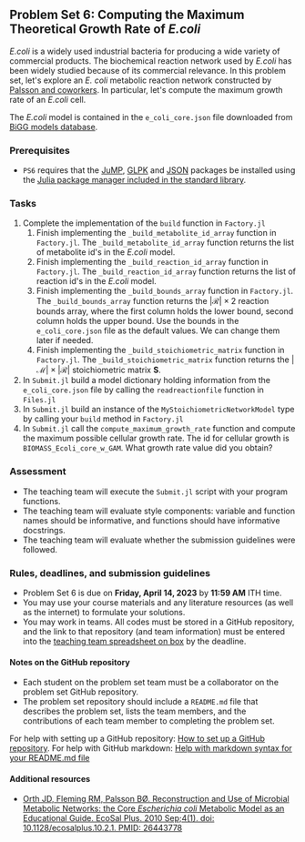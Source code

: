 ## Problem Set 6: Computing the Maximum Theoretical Growth Rate of _E.coli_

_E.coli_ is a widely used industrial bacteria for producing a wide variety of commercial products. The biochemical reaction network used by _E.coli_ has been widely studied because of its commercial relevance. In this problem set, let's explore an _E. coli_ metabolic reaction network constructed by [Palsson and coworkers](https://pubmed.ncbi.nlm.nih.gov/26443778/). In particular, let's compute the maximum growth rate of an _E.coli_ cell.

The _E.coli_ model is contained in the `e_coli_core.json` file downloaded from [BiGG models database](http://bigg.ucsd.edu/models/e_coli_core).

### Prerequisites
* `PS6` requires that the [JuMP](https://jump.dev/JuMP.jl/stable/), [GLPK](https://github.com/jump-dev/GLPK.jl) and [JSON](https://github.com/JuliaIO/JSON.jl) packages be installed using the [Julia package manager included in the standard library](https://docs.julialang.org/en/v1/stdlib/Pkg/).

### Tasks
1. Complete the implementation of the `build` function in `Factory.jl`
    1. Finish implementing the `_build_metabolite_id_array` function in `Factory.jl`. The `_build_metabolite_id_array` function returns the list of metabolite id's in the _E.coli_ model.
    1. Finish implementing the `_build_reaction_id_array` function in `Factory.jl`. The `_build_reaction_id_array` function returns the list of reaction id's in the _E.coli_ model.
    1. Finish implementing the `_build_bounds_array` function in `Factory.jl`. The `_build_bounds_array` function returns the $|\mathcal{R}|\times{2}$ reaction bounds array, where the first column holds the lower bound, second column holds the upper bound. Use the bounds in the `e_coli_core.json` file as the default values. We can change them later if needed.
    1. Finish implementing the `_build_stoichiometric_matrix` function in `Factory.jl`. The `_build_stoichiometric_matrix` function returns the $|\mathcal{M}|\times|\mathcal{R}|$ stoichiometric matrix $\mathbf{S}$.
1. In `Submit.jl` build a model dictionary holding information from the `e_coli_core.json` file by calling the `readreactionfile` function in `Files.jl`
1. In `Submit.jl` build an instance of the `MyStoichiometricNetworkModel` type by calling your `build` method in `Factory.jl`
1. In `Submit.jl` call the `compute_maximum_growth_rate` function and compute the maximum possible cellular growth rate. The id for cellular growth is `BIOMASS_Ecoli_core_w_GAM`. What growth rate value did you obtain?

### Assessment
* The teaching team will execute the `Submit.jl` script with your program functions. 
* The teaching team will evaluate style components: variable and function names should be informative, and functions should have informative docstrings. 
* The teaching team will evaluate whether the submission guidelines were followed.

### Rules, deadlines, and submission guidelines
* Problem Set 6 is due on __Friday, April 14, 2023__ by __11:59 AM__ ITH time. 
* You may use your course materials and any literature resources (as well as the internet) to formulate your solutions.
* You may work in teams. All codes must be stored in a GitHub repository, and the link to that repository (and team information) must be entered into the [teaching team spreadsheet on box](https://cornell.box.com/s/77qu4ubry3wgkw8p7s0qrfl0lb5u0spb) by the deadline. 

#### Notes on the GitHub repository
* Each student on the problem set team must be a collaborator on the problem set GitHub repository. 
* The problem set repository should include a `README.md` file that describes the problem set, lists the team members, and the contributions of each team member to completing the problem set.

For help with setting up a GitHub repository: [How to set up a GitHub repository](https://docs.github.com/en/repositories/creating-and-managing-repositories/creating-a-new-repository). For help with GitHub markdown: [Help with markdown syntax for your README.md file](https://docs.github.com/en/get-started/writing-on-github/getting-started-with-writing-and-formatting-on-github/basic-writing-and-formatting-syntax)

#### Additional resources
* [Orth JD, Fleming RM, Palsson BØ. Reconstruction and Use of Microbial Metabolic Networks: the Core _Escherichia coli_ Metabolic Model as an Educational Guide. EcoSal Plus. 2010 Sep;4(1). doi: 10.1128/ecosalplus.10.2.1. PMID: 26443778](https://pubmed.ncbi.nlm.nih.gov/26443778/)